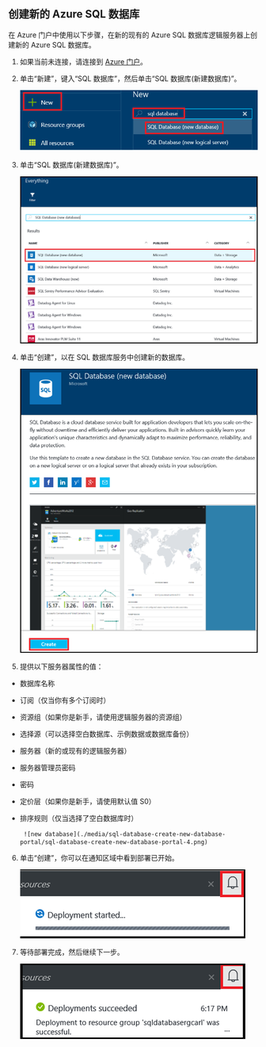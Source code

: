
<!--
includes/sql-database-create-new-database-portal.md

Latest Freshness check:  2016-04-11 , carlrab.

As of circa 2016-04-11, the following topics might include this include:
articles/sql-database/sql-database-get-started-tutorial.md

-->
## 创建新的 Azure SQL 数据库

在 Azure 门户中使用以下步骤，在新的现有的 Azure SQL 数据库逻辑服务器上创建新的 Azure SQL 数据库。

1. 如果当前未连接，请连接到 [Azure 门户](http://portal.azure.cn)。
2. 单击“新建”，键入“SQL 数据库”，然后单击“SQL 数据库(新建数据库)”。

     ![新数据库](./media/sql-database-create-new-database-portal/sql-database-create-new-database-portal-1.png)

3. 单击“SQL 数据库(新建数据库)”。

     ![新数据库](./media/sql-database-create-new-database-portal/sql-database-create-new-database-portal-2.png)
   
4. 单击“创建”，以在 SQL 数据库服务中创建新的数据库。

     ![新数据库](./media/sql-database-create-new-database-portal/sql-database-create-new-database-portal-3.png)

5. 提供以下服务器属性的值：

 - 数据库名称
 - 订阅（仅当你有多个订阅时）
 - 资源组（如果你是新手，请使用逻辑服务器的资源组）
 - 选择源（可以选择空白数据库、示例数据或数据库备份）
 - 服务器（新的或现有的逻辑服务器）
 - 服务器管理员密码
 - 密码
 - 定价层（如果你是新手，请使用默认值 S0）
 - 排序规则（仅当选择了空白数据库时）

        ![new database](./media/sql-database-create-new-database-portal/sql-database-create-new-database-portal-4.png)

6.  单击“创建”，你可以在通知区域中看到部署已开始。

     ![新数据库](./media/sql-database-create-new-database-portal/sql-database-create-new-database-portal-5.png)

7. 等待部署完成，然后继续下一步。

     ![新数据库](./media/sql-database-create-new-database-portal/sql-database-create-new-database-portal-6.png)

<!---HONumber=Mooncake_0530_2016-->
